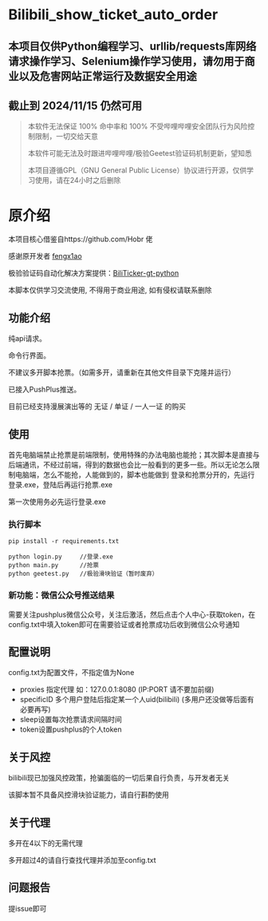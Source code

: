 # Bilibili_show_ticket_auto_order

## 本项目仅供Python编程学习、urllib/requests库网络请求操作学习、Selenium操作学习使用，请勿用于商业以及危害网站正常运行及数据安全用途

## 截止到 2024/11/15 仍然可用

> 本软件无法保证 100% 命中率和 100% 不受哔哩哔哩安全团队行为风险控制限制，一切交给天意
>
> 本软件可能无法及时跟进哔哩哔哩/极验Geetest验证码机制更新，望知悉
>
> 本项目遵循GPL（GNU General Public License）协议进行开源，仅供学习使用，请在24小时之后删除

# 原介绍

本项目核心借鉴自https://github.com/Hobr 佬

感谢原开发者 [fengx1ao](https://github.com/fengx1a0/Bilibili_show_ticket_auto_order)

极验验证码自动化解决方案提供：[BiliTicker-gt-python](https://github.com/Amorter/biliTicker_gt)

本脚本仅供学习交流使用, 不得用于商业用途, 如有侵权请联系删除

## 功能介绍

纯api请求。

命令行界面。

不建议多开脚本抢票。（如需多开，请重新在其他文件目录下克隆并运行）

已接入PushPlus推送。

目前已经支持漫展演出等的 无证 / 单证 / 一人一证 的购买


## 使用

首先电脑端禁止抢票是前端限制，使用特殊的办法电脑也能抢；其次脚本是直接与后端通讯，不经过前端，得到的数据也会比一般看到的更多一些。所以无论怎么限制电脑端，怎么不能抢，人能做到的，脚本也能做到
登录和抢票分开的，先运行登录.exe，登陆后再运行抢票.exe

第一次使用务必先运行登录.exe

### 执行脚本

```安装所需依赖
pip install -r requirements.txt
```

```依次执行
python login.py     //登录.exe
python main.py      //抢票
python geetest.py   //极验滑块验证（暂时废弃）
```

### 新功能：微信公众号推送结果

需要关注pushplus微信公众号，关注后激活，然后点击个人中心-获取token，在config.txt中填入token即可在需要验证或者抢票成功后收到微信公众号通知

## 配置说明

config.txt为配置文件，不指定值为None

- proxies 指定代理 如：127.0.0.1:8080 (IP:PORT 请不要加前缀)
- specificID 多个用户登陆后指定某一个人uid(bilibili) (多用户还没做等后面有必要再写)
- sleep设置每次抢票请求间隔时间
- token设置pushplus的个人token

## 关于风控

bilibili现已加强风控政策，抢骗面临的一切后果自行负责，与开发者无关

该脚本暂不具备风控滑块验证能力，请自行斟酌使用

## 关于代理

多开在4以下的无需代理

多开超过4的请自行查找代理并添加至config.txt

## 问题报告

提issue即可
